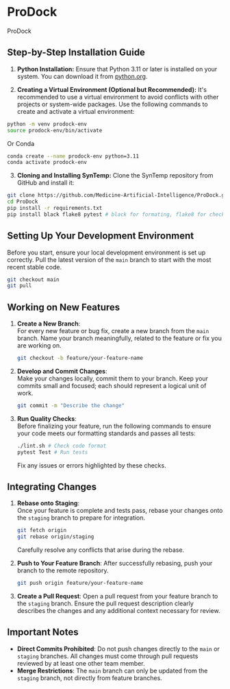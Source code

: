# ProDock
ProDock


## Step-by-Step Installation Guide

1. **Python Installation:**
  Ensure that Python 3.11 or later is installed on your system. You can download it from [python.org](https://www.python.org/downloads/).

2. **Creating a Virtual Environment (Optional but Recommended):**
  It's recommended to use a virtual environment to avoid conflicts with other projects or system-wide packages. Use the following commands to create and activate a virtual environment:

  ```bash
  python -m venv prodock-env
  source prodock-env/bin/activate  
  ```
  Or Conda

  ```bash
  conda create --name prodock-env python=3.11
  conda activate prodock-env
  ```

3. **Cloning and Installing SynTemp:**
  Clone the SynTemp repository from GitHub and install it:

  ```bash
  git clone https://github.com/Medicine-Artificial-Intelligence/ProDock.git
  cd ProDock
  pip install -r requirements.txt
  pip install black flake8 pytest # black for formating, flake8 for checking format, pytest for testing
  ```

## Setting Up Your Development Environment

Before you start, ensure your local development environment is set up correctly. Pull the latest version of the `main` branch to start with the most recent stable code.

```bash
git checkout main
git pull
```

## Working on New Features

1. **Create a New Branch**:  
   For every new feature or bug fix, create a new branch from the `main` branch. Name your branch meaningfully, related to the feature or fix you are working on.

   ```bash
   git checkout -b feature/your-feature-name
   ```

2. **Develop and Commit Changes**:  
   Make your changes locally, commit them to your branch. Keep your commits small and focused; each should represent a logical unit of work.

   ```bash
   git commit -m "Describe the change"
   ```

3. **Run Quality Checks**:  
   Before finalizing your feature, run the following commands to ensure your code meets our formatting standards and passes all tests:

   ```bash
   ./lint.sh # Check code format
   pytest Test # Run tests
   ```

   Fix any issues or errors highlighted by these checks.

## Integrating Changes

1. **Rebase onto Staging**:  
   Once your feature is complete and tests pass, rebase your changes onto the `staging` branch to prepare for integration.

   ```bash
   git fetch origin
   git rebase origin/staging
   ```

   Carefully resolve any conflicts that arise during the rebase.

2. **Push to Your Feature Branch**:
   After successfully rebasing, push your branch to the remote repository.

   ```bash
   git push origin feature/your-feature-name
   ```

3. **Create a Pull Request**:
   Open a pull request from your feature branch to the `staging` branch. Ensure the pull request description clearly describes the changes and any additional context necessary for review.

## Important Notes

- **Direct Commits Prohibited**: Do not push changes directly to the `main` or `staging` branches. All changes must come through pull requests reviewed by at least one other team member.
- **Merge Restrictions**: The `main` branch can only be updated from the `staging` branch, not directly from feature branches.